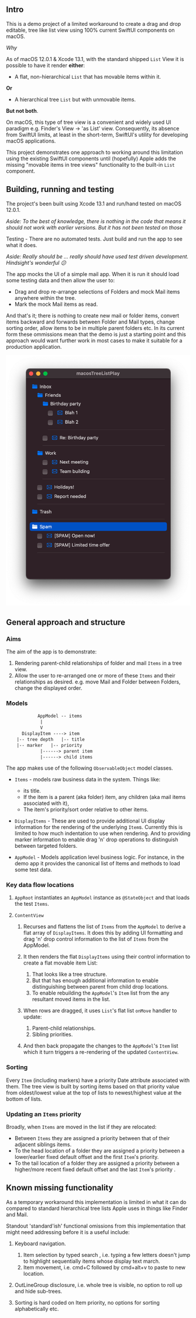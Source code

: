 ##  Intro

This is a demo project of a limited workaround to create a drag and drop editable, tree like list view using 100% current SwiftUI components on macOS.

*Why*

As of macOS 12.0.1 & Xcode 13.1, with the standard shipped `List` View it is possible to have it render **either**:

- A flat, non-hierarchical `List` that has movable items within it. 

**Or** 

- A hierarchical tree `List` but with unmovable items.

**But not both**.

On macOS, this type of tree view is a convenient and widely used UI paradigm e.g. Finder's View -> 'as List' view. Consequently, its absence from SwiftUI limits, at least in the short-term, SwiftUI's utility for developing macOS applications.

This project demonstrates one approach to working around this limitation using the existing SwiftUI components until (hopefully) Apple adds the missing "movable items in tree views" functionality to the built-in `List` component. 

## Building, running and testing

The project's been built using Xcode 13.1 and run/hand tested on macOS 12.0.1. 

*Aside: To the best of knowledge, there is nothing in the code that means it should not work with earlier versions. But it has not been tested on those*

Testing - There are no automated tests. Just build and run the app to see what it does.

*Aside: Really should be ... really should have used test driven development. Hindsight's wonderful 😕*

The app mocks the UI of a simple mail app. When it is run it should load some testing data and then allow the user to:
- Drag and drop re-arrange selections of Folders and mock Mail items anywhere within the tree.
- Mark the mock Mail items as read.

And that's it; there is nothing to create new mail or folder items, convert items backward and forwards between Folder and Mail types, change sorting order, allow items to be in multiple parent folders etc. In its current form these ommissions mean that the demo is just a starting point and this approach would want further work in most cases to make it suitable for a production application.

![App running](appScreenshot.png "picture of running demo app")

## General approach and structure
### Aims
The aim of the app is to demonstrate:

1.  Rendering parent-child relationships of folder and mail `Items` in a tree view.
2.  Allow the user to re-arranged one or more of these `Items` and their relationships as desired. e.g. move Mail and Folder between Folders, change the displayed order.

### Models

	            AppModel -- items
				 |
				 V	
	      DisplayItem ----> item 
		|-- tree depth	 |-- title 
		|-- marker	 |-- priority
				 |------> parent item
				 |------> child items 


The app makes use of the following `ObservableObject` model classes.

- `Items` - models raw business data in the system. Things like: 
	-  its title. 
	-  If the item is a parent (aka folder) item, any children (aka mail items associated with it),  
	-  The item's priority/sort order relative to other items. 

- `DisplayItems` - These are used to provide additional UI display information for the rendering of the underlying `Item`s. Currently this is limited to how much indentation to use when rendering. And to providing marker information to enable drag 'n' drop operations to distinguish between targeted folders. 

- `AppModel` - Models application level business logic. For instance, in the demo app it provides the canonical list of Items and methods to load some test data.

### Key data flow locations

1. `AppRoot` instantiates an `AppModel` instance as `@StateObject` and that loads the test `Items`.
	
2. `ContentView`

	1. Recurses and flattens the list of `Items` from the `AppModel` to derive a flat array of `DisplayItems`. It does this by adding UI formatting and drag 'n' drop control information to the list of `Items` from the AppModel.
	2. It then renders the flat `DisplayItems` using their control information to create a flat movable item List:

		1. That looks like a tree structure.
		1. But that has enough additional information to enable distinguishing between parent from child drop locations.
		1. To enable rebuilding the `AppModel`'s `Item` list from the any resultant moved items in the list.

	4. When rows are dragged, it uses `List`'s flat list `onMove` handler to update:

		1. Parent-child relationships.
		1. Sibling priorities.
		
	7. And then back propagate the changes to the `AppModel`'s `Item` list which it turn triggers a re-rendering of the updated `ContentView`.**‌**

### Sorting
Every `Item` (including markers) have a priority Date attribute associated with them. The tree view is built by sorting items based on that priority value from oldest/lowest value at the top of lists to newest/highest value at the bottom of lists.

### Updating an `Items` priority
Broadly, when `Items` are moved in the list if they are relocated:

- Between `Items` they are assigned a priority between that of their adjacent siblings items.
- To the head location of a folder they are assigned a priority between a lower/earlier fixed default offset and the first `Item`'s priority.
- To the tail location of a folder they are assigned a priority between a higher/more recent fixed default offset and the last `Item`'s priority .
 
## Known missing functionality

As a temporary workaround this implementation is limited in what it can do compared to standard hierarchical tree lists Apple uses in things like Finder and Mail. 

Standout 'standard'ish' functional omissions from this implementation that might need addressing before it is a useful include:

1. Keyboard navigation.

	1. Item selection by typed search , i.e. typing a few letters doesn't jump to highlight sequentially items whose display text march.
	1. Item movement, i.e. cmd+C followed by cmd+alt+v to paste to new location.
2. OutLineGroup disclosure, i.e. whole tree is visible, no option to roll up and hide sub-trees.
3. Sorting is hard coded on Item priority, no options for sorting alphabetically etc.



 
